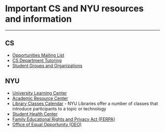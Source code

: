 # Important CS and NYU resources and information
---

## CS

* [Opportunities Mailing List](https://cs.nyu.edu/home/undergrad/opportunities.html)
* [CS Department Tutoring](https://cs.nyu.edu/home/undergrad/tutoring.html)
* [Student Groups and Organizations](https://cs.nyu.edu/home/undergrad/student_groups.html)

## NYU

* [University Learning Center](https://www.nyu.edu/students/academic-services/undergraduate-advisement/academic-resource-center/tutoring-and-learning.html)
* [Academic Resource Center](https://www.nyu.edu/students/academic-services/undergraduate-advisement/academic-resource-center.html)
* [Library Classes Calendar](https://nyu.libcal.com/) - NYU Libraries offer
a number of classes that introduce participants to a topic or technology
* [Student Health Center](https://www.nyu.edu/students/health-and-wellness/student-health-center.html)
* [Family Educational Rights and Privacy Act (FERPA)](https://www.nyu.edu/students/student-information-and-resources/registration-records-and-graduation/forms-policies-procedures/FERPA.html)
* [Office of Equal Opportunity (OEO)](https://www.nyu.edu/about/policies-guidelines-compliance/equal-opportunity.html)
